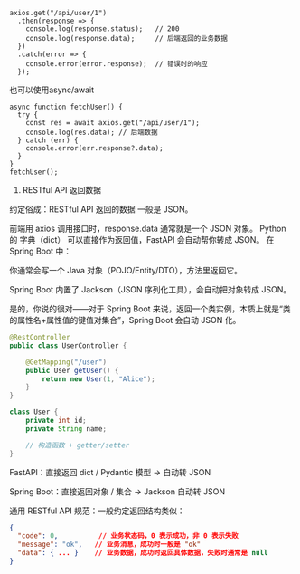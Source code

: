 
```{js}
axios.get("/api/user/1")
  .then(response => {
    console.log(response.status);   // 200
    console.log(response.data);     // 后端返回的业务数据
  })
  .catch(error => {
    console.error(error.response);  // 错误时的响应
  });

```
也可以使用async/await
```{js}
async function fetchUser() {
  try {
    const res = await axios.get("/api/user/1");
    console.log(res.data); // 后端数据
  } catch (err) {
    console.error(err.response?.data);
  }
}
fetchUser();
```
1. RESTful API 返回数据

约定俗成：RESTful API 返回的数据 一般是 JSON。

前端用 axios 调用接口时，response.data 通常就是一个 JSON 对象。
Python 的 字典（dict） 可以直接作为返回值，FastAPI 会自动帮你转成 JSON。
在 Spring Boot 中：

你通常会写一个 Java 对象（POJO/Entity/DTO），方法里返回它。

Spring Boot 内置了 Jackson（JSON 序列化工具），会自动把对象转成 JSON。

是的，你说的很对——对于 Spring Boot 来说，返回一个类实例，本质上就是“类的属性名+属性值的键值对集合”，Spring Boot 会自动 JSON 化。
```java
@RestController
public class UserController {

    @GetMapping("/user")
    public User getUser() {
        return new User(1, "Alice");
    }
}

class User {
    private int id;
    private String name;

    // 构造函数 + getter/setter
}


```
FastAPI：直接返回 dict / Pydantic 模型 → 自动转 JSON

Spring Boot：直接返回对象 / 集合 → Jackson 自动转 JSON

通用 RESTful API 规范：一般约定返回结构类似：
```json
{
  "code": 0,          // 业务状态码，0 表示成功，非 0 表示失败
  "message": "ok",   // 业务消息，成功时一般是 "ok"
  "data": { ... }    // 业务数据，成功时返回具体数据，失败时通常是 null
}
```